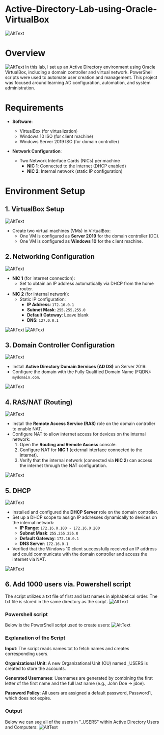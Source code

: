 # Active-Directory-Lab-using-Oracle-VirtualBox

![AltText](ad.png)

# Overview

![AltText](diagram.png)
In this lab, I set up an Active Directory environment using Oracle VirtualBox, including a domain controller and virtual network. PowerShell scripts were used to automate user creation and management. This project was focused around learning AD configuration, automation, and system administration.

# Requirements
- **Software**:
  - VirtualBox (for virtualization)
  - Windows 10 ISO (for client machine)
  - Windows Server 2019 ISO (for domain controller)
  
- **Network Configuration**:
  - Two Network Interface Cards (NICs) per machine
    - **NIC 1**: Connected to the Internet (DHCP enabled)
    - **NIC 2**: Internal network (static IP configuration)

# Environment Setup

## 1. VirtualBox Setup
![AltText](vm_manager.png)
- Create two virtual machines (VMs) in VirtualBox:
  - One VM is configured as **Server 2019** for the domain controller (DC).
  - One VM is configured as **Windows 10** for the client machine.

## 2. Networking Configuration
![AltText](diagram_nic.png)
- **NIC 1** (for internet connection):
  - Set to obtain an IP address automatically via DHCP from the home router.
- **NIC 2** (for internal network):
  - Static IP configuration:
    - **IP Address**: `172.16.0.1`
    - **Subnet Mask**: `255.255.255.0`
    - **Default Gateway**: Leave blank
    - **DNS**: `127.0.0.1`
  
![AltText](nic_internal.png)
![AltText](nic_config.png)

## 3. Domain Controller Configuration
![AltText](ad_domain_diagram.png)
- Install **Active Directory Domain Services (AD DS)** on Server 2019.
- Configure the domain with the Fully Qualified Domain Name (FQDN): `mydomain.com`.

![AltText](domain.png)

## 4. RAS/NAT (Routing)
![AltText](routing_diagram.png)
- Install the **Remote Access Service (RAS)** role on the domain controller to enable NAT.
- Configure NAT to allow internet access for devices on the internal network:
  1. Open the **Routing and Remote Access** console.
  2. Configure NAT for **NIC 1** (external interface connected to the internet).
  3. Verify that the internal network (connected via **NIC 2**) can access the internet through the NAT configuration.

![AltText](routing.png)

## 5. DHCP
![AltText](dhcp_diagram.png)
- Installed and configured the **DHCP Server** role on the domain controller.
- Set up a DHCP scope to assign IP addresses dynamically to devices on the internal network:
  - **IP Range**: `172.16.0.100 - 172.16.0.200`
  - **Subnet Mask**: `255.255.255.0`
  - **Default Gateway**: `172.16.0.1`
  - **DNS Server**: `172.16.0.1`
- Verified that the Windows 10 client successfully received an IP address and could communicate with the domain controller and access the internet via NAT.
  
![AltText](dhcp.png)

## 6. Add 1000 users via. Powershell script
The script utilizes a txt file of first and last names in alphabetical order. The txt file is stored in the same directory as the script.
![AltText](names.png)

### Powershell script
Below is the PowerShell script used to create users:
![AltText](powershell_script.png)

### Explanation of the Script
**Input**: The script reads names.txt to fetch names and creates corresponding users.


**Organizational Unit**: A new Organizational Unit (OU) named _USERS is created to store the accounts.


**Generated Usernames**: Usernames are generated by combining the first letter of the first name and the full last name (e.g., John Doe → jdoe).


**Password Policy**: All users are assigned a default password, Password1, which does not expire.



### Output
Below we can see all of the users in "_USERS" within Active Directory Users and Computers:
![AltText](users.png)

